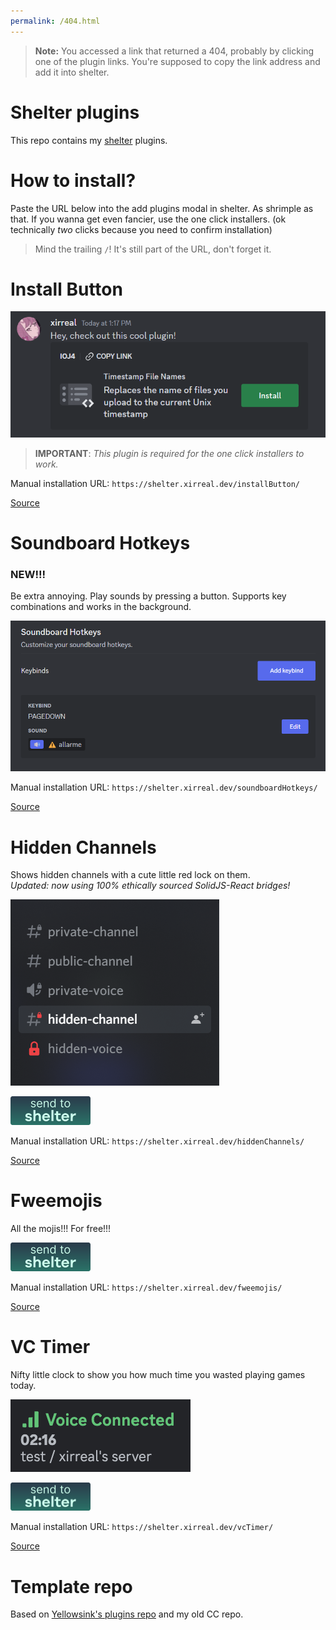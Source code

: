 ```yaml
---
permalink: /404.html
---
```

> **Note:** You accessed a link that returned a 404, probably by clicking one of the plugin links. You're supposed to copy the link address and add it into shelter.

# Shelter plugins

This repo contains my [shelter](https://github.com/uwu/shelter/) plugins.

# How to install?

Paste the URL below into the add plugins modal in shelter. As shrimple as that.
If you wanna get even fancier, use the one click installers. (ok technically _two_ clicks because you need to confirm installation)

> Mind the trailing `/`! It's still part of the URL, don't forget it.

# Install Button

![Install button example](assets/installButton.png)

> **IMPORTANT**: _This plugin is required for the one click installers to work._

Manual installation URL: `https://shelter.xirreal.dev/installButton/`

[Source](https://github.com/xirreal-plugins/shelter-plugins/tree/master/plugins/installButton)

# Soundboard Hotkeys

### NEW!!!

Be extra annoying. Play sounds by pressing a button. Supports key combinations and works in the background.

![Hotkey example](assets/soundboard.png)

Manual installation URL: `https://shelter.xirreal.dev/soundboardHotkeys/`

[Source](https://github.com/xirreal-plugins/shelter-plugins/tree/master/plugins/soundboardHotkeys)

# Hidden Channels

Shows hidden channels with a cute little red lock on them.\
_Updated: now using 100% ethically sourced SolidJS-React bridges!_

![Hidden channels example](assets/hiddenChannels.png)

<a href="discord:///https://shelter.xirreal.dev/hiddenChannels/"><img src="assets/send.svg" alt="One click installer for Hidden Channels" width="128"/></a>

Manual installation URL: `https://shelter.xirreal.dev/hiddenChannels/`

[Source](https://github.com/xirreal-plugins/shelter-plugins/tree/master/plugins/hiddenChannels)

# Fweemojis

All the mojis!!! For free!!!

<a href="discord:///https://shelter.xirreal.dev/fweemojis/"><img src="assets/send.svg" alt="One click installer for Fweemojis" width="128"/></a>

Manual installation URL: `https://shelter.xirreal.dev/fweemojis/`

[Source](https://github.com/xirreal-plugins/shelter-plugins/tree/master/plugins/fweemojis)

# VC Timer

Nifty little clock to show you how much time you wasted playing games today.

![VC Timer example](assets/vcTimer.png)

<a href="discord:///https://shelter.xirreal.dev/vcTimer/"><img src="assets/send.svg" alt="One click installer for VC Timer" width="128"/></a>

Manual installation URL: `https://shelter.xirreal.dev/vcTimer/`

[Source](https://github.com/xirreal-plugins/shelter-plugins/tree/master/plugins/vcTimer)

# Template repo

Based on [Yellowsink's plugins repo](https://github.com/yellowsink/shelter-plugins/) and my old CC repo.
